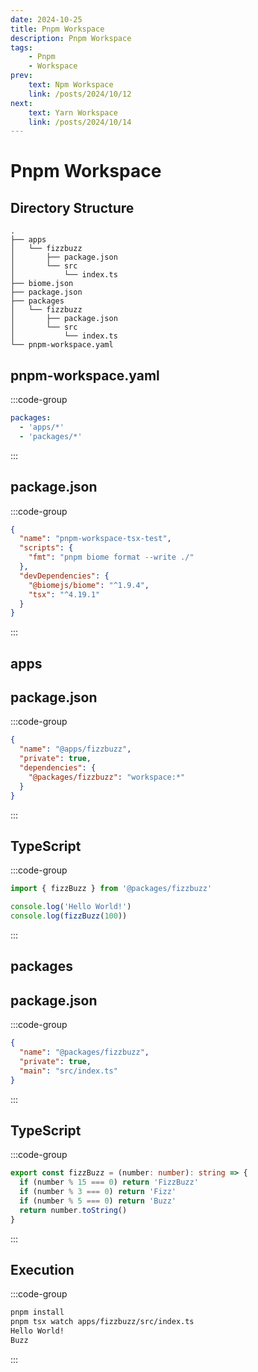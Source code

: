 ```yaml
---
date: 2024-10-25
title: Pnpm Workspace
description: Pnpm Workspace
tags: 
    - Pnpm
    - Workspace
prev:
    text: Npm Workspace
    link: /posts/2024/10/12
next:
    text: Yarn Workspace
    link: /posts/2024/10/14
---
```


# Pnpm Workspace

## Directory Structure

```
.
├── apps
│   └── fizzbuzz
│       ├── package.json
│       └── src
│           └── index.ts
├── biome.json
├── package.json
├── packages
│   └── fizzbuzz
│       ├── package.json
│       └── src
│           └── index.ts
└── pnpm-workspace.yaml
```

## pnpm-workspace.yaml

:::code-group
```yaml [pnpm-workspace.yaml]
packages:
  - 'apps/*'
  - 'packages/*'
```
:::

## package.json

:::code-group
```json [package.json]
{
  "name": "pnpm-workspace-tsx-test",
  "scripts": {
    "fmt": "pnpm biome format --write ./"
  },
  "devDependencies": {
    "@biomejs/biome": "^1.9.4",
    "tsx": "^4.19.1"
  }
}
```
:::

## apps

## package.json

:::code-group
```json [apps/fizzbuzz/package.json]
{
  "name": "@apps/fizzbuzz",
  "private": true,
  "dependencies": {
    "@packages/fizzbuzz": "workspace:*"
  }
}
```
:::

## TypeScript

:::code-group
```ts [apps/fizzbuzz/src/index.ts]
import { fizzBuzz } from '@packages/fizzbuzz'

console.log('Hello World!')
console.log(fizzBuzz(100))
```
:::

## packages

## package.json

:::code-group
```json [packages/fizzbuzz/package.json]
{
  "name": "@packages/fizzbuzz",
  "private": true,
  "main": "src/index.ts"
}
```
:::

## TypeScript

:::code-group
```ts [packages/fizzbuzz/src/index.ts]
export const fizzBuzz = (number: number): string => {
  if (number % 15 === 0) return 'FizzBuzz'
  if (number % 3 === 0) return 'Fizz'
  if (number % 5 === 0) return 'Buzz'
  return number.toString()
}
```
:::

## Execution

:::code-group
```sh [pnpm]
pnpm install
pnpm tsx watch apps/fizzbuzz/src/index.ts
Hello World!
Buzz
```
:::